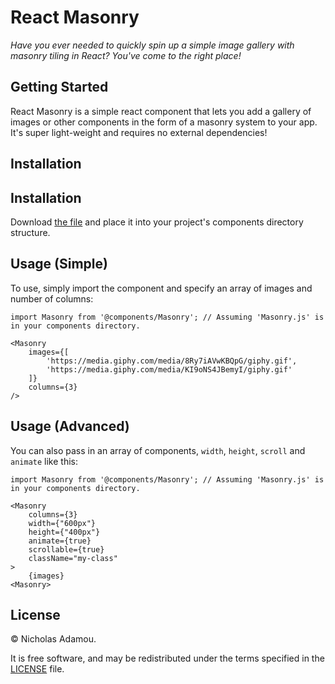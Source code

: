 # React Masonry

_Have you ever needed to quickly spin up a simple image gallery with masonry tiling in React? You've come to the right place!_

## Getting Started

React Masonry is a simple react component that lets you add a gallery of images or other components in the form of a masonry system to your app. It's super light-weight and requires no external dependencies!

## Installation

## Installation

Download [the file](Masonry.js) and place it into your project's components directory structure.

## Usage (Simple)

To use, simply import the component and specify an array of images and number of columns:

```
import Masonry from '@components/Masonry'; // Assuming 'Masonry.js' is in your components directory.

<Masonry
    images={[
        'https://media.giphy.com/media/8Ry7iAVwKBQpG/giphy.gif',
        'https://media.giphy.com/media/KI9oNS4JBemyI/giphy.gif'
	]}
    columns={3}
/>
```

## Usage (Advanced)

You can also pass in an array of components, `width`, `height`, `scroll` and `animate` like this:

```
import Masonry from '@components/Masonry'; // Assuming 'Masonry.js' is in your components directory.

<Masonry
    columns={3}
    width={"600px"}
    height={"400px"}
    animate={true}
    scrollable={true}
    className="my-class"
>
    {images}
<Masonry>
```

## License

© Nicholas Adamou.

It is free software, and may be redistributed under the terms specified in the [LICENSE] file.

[license]: LICENSE
